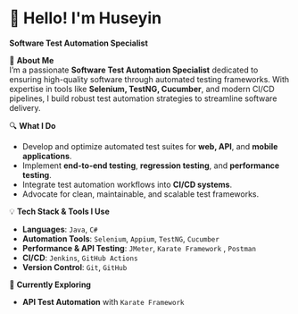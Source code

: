 # 👋 Hello! I'm Huseyin  
**Software Test Automation Specialist**


🚀 **About Me**  
I’m a passionate **Software Test Automation Specialist** dedicated to ensuring high-quality software through automated testing frameworks. With expertise in tools like **Selenium, TestNG, Cucumber**, and modern CI/CD pipelines, I build robust test automation strategies to streamline software delivery.


🔍 **What I Do**  
- Develop and optimize automated test suites for **web, API**, and **mobile applications**.  
- Implement **end-to-end testing**, **regression testing**, and **performance testing**.  
- Integrate test automation workflows into **CI/CD systems**.  
- Advocate for clean, maintainable, and scalable test frameworks.  


💡 **Tech Stack & Tools I Use**  
- **Languages**: `Java`, `C#`
- **Automation Tools**: `Selenium`, `Appium`, `TestNG`, `Cucumber`  
- **Performance & API Testing**: `JMeter`, `Karate Framework` , `Postman` 
- **CI/CD**: `Jenkins`, `GitHub Actions`
- **Version Control**: `Git`, `GitHub`  


🌱 **Currently Exploring**  
- **API Test Automation** with `Karate Framework`  



<!--
**huseyincamci/huseyincamci** is a ✨ _special_ ✨ repository because its `README.md` (this file) appears on your GitHub profile.

Here are some ideas to get you started:

- 🔭 I’m currently working on ...
- 🌱 I’m currently learning ...
- 👯 I’m looking to collaborate on ...
- 🤔 I’m looking for help with ...
- 💬 Ask me about ...
- 📫 How to reach me: ...
- 😄 Pronouns: ...
- ⚡ Fun fact: ...
-->
